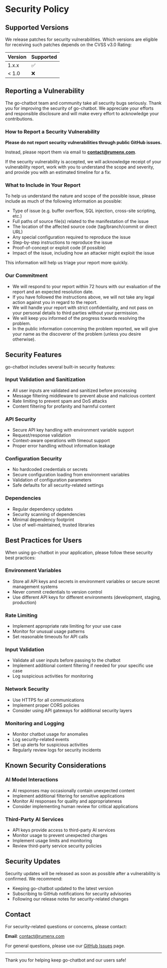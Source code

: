 # Security Policy

## Supported Versions

We release patches for security vulnerabilities. Which versions are eligible for receiving such patches depends on the CVSS v3.0 Rating:

| Version | Supported          |
| ------- | ------------------ |
| 1.x.x   | :white_check_mark: |
| < 1.0   | :x:                |

## Reporting a Vulnerability

The go-chatbot team and community take all security bugs seriously. Thank you for improving the security of go-chatbot. We appreciate your efforts and responsible disclosure and will make every effort to acknowledge your contributions.

### How to Report a Security Vulnerability

**Please do not report security vulnerabilities through public GitHub issues.**

Instead, please report them via email to **<contact@rumenx.com>**.

If the security vulnerability is accepted, we will acknowledge receipt of your vulnerability report, work with you to understand the scope and severity, and provide you with an estimated timeline for a fix.

### What to Include in Your Report

To help us understand the nature and scope of the possible issue, please include as much of the following information as possible:

- Type of issue (e.g. buffer overflow, SQL injection, cross-site scripting, etc.)
- Full paths of source file(s) related to the manifestation of the issue
- The location of the affected source code (tag/branch/commit or direct URL)
- Any special configuration required to reproduce the issue
- Step-by-step instructions to reproduce the issue
- Proof-of-concept or exploit code (if possible)
- Impact of the issue, including how an attacker might exploit the issue

This information will help us triage your report more quickly.

### Our Commitment

- We will respond to your report within 72 hours with our evaluation of the report and an expected resolution date.
- If you have followed the instructions above, we will not take any legal action against you in regard to the report.
- We will handle your report with strict confidentiality, and not pass on your personal details to third parties without your permission.
- We will keep you informed of the progress towards resolving the problem.
- In the public information concerning the problem reported, we will give your name as the discoverer of the problem (unless you desire otherwise).

## Security Features

go-chatbot includes several built-in security features:

### Input Validation and Sanitization

- All user inputs are validated and sanitized before processing
- Message filtering middleware to prevent abuse and malicious content
- Rate limiting to prevent spam and DoS attacks
- Content filtering for profanity and harmful content

### API Security

- Secure API key handling with environment variable support
- Request/response validation
- Context-aware operations with timeout support
- Proper error handling without information leakage

### Configuration Security

- No hardcoded credentials or secrets
- Secure configuration loading from environment variables
- Validation of configuration parameters
- Safe defaults for all security-related settings

### Dependencies

- Regular dependency updates
- Security scanning of dependencies
- Minimal dependency footprint
- Use of well-maintained, trusted libraries

## Best Practices for Users

When using go-chatbot in your application, please follow these security best practices:

### Environment Variables

- Store all API keys and secrets in environment variables or secure secret management systems
- Never commit credentials to version control
- Use different API keys for different environments (development, staging, production)

### Rate Limiting

- Implement appropriate rate limiting for your use case
- Monitor for unusual usage patterns
- Set reasonable timeouts for API calls

### Input Validation

- Validate all user inputs before passing to the chatbot
- Implement additional content filtering if needed for your specific use case
- Log suspicious activities for monitoring

### Network Security

- Use HTTPS for all communications
- Implement proper CORS policies
- Consider using API gateways for additional security layers

### Monitoring and Logging

- Monitor chatbot usage for anomalies
- Log security-related events
- Set up alerts for suspicious activities
- Regularly review logs for security incidents

## Known Security Considerations

### AI Model Interactions

- AI responses may occasionally contain unexpected content
- Implement additional filtering for sensitive applications
- Monitor AI responses for quality and appropriateness
- Consider implementing human review for critical applications

### Third-Party AI Services

- API keys provide access to third-party AI services
- Monitor usage to prevent unexpected charges
- Implement usage limits and monitoring
- Review third-party service security policies

## Security Updates

Security updates will be released as soon as possible after a vulnerability is confirmed. We recommend:

- Keeping go-chatbot updated to the latest version
- Subscribing to GitHub notifications for security advisories
- Following our release notes for security-related changes

## Contact

For security-related questions or concerns, please contact:

**Email**: <contact@rumenx.com>

For general questions, please use our [GitHub Issues](https://go.rumenx.com/chatbot/issues) page.

---

Thank you for helping keep go-chatbot and our users safe!
